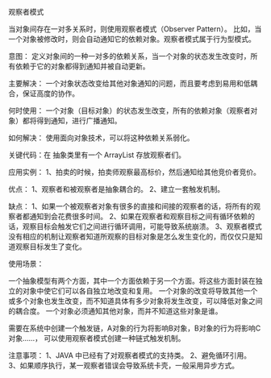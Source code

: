 观察者模式

当对象间存在一对多关系时，则使用观察者模式（Observer Pattern）。
比如，当一个对象被修改时，则会自动通知它的依赖对象。观察者模式属于行为型模式。

意图：
    定义对象间的一种一对多的依赖关系，当一个对象的状态发生改变时，所有依赖于它的对象都得到通知并被自动更新。

主要解决：
    一个对象状态改变给其他对象通知的问题，而且要考虑到易用和低耦合，保证高度的协作。

何时使用：
    一个对象（目标对象）的状态发生改变，所有的依赖对象（观察者对象）都将得到通知，进行广播通知。

如何解决：
    使用面向对象技术，可以将这种依赖关系弱化。

关键代码：在
    抽象类里有一个 ArrayList 存放观察者们。

应用实例： 
    1、拍卖的时候，拍卖师观察最高标价，然后通知给其他竞价者竞价。

优点：
    1、观察者和被观察者是抽象耦合的。 
    2、建立一套触发机制。

缺点： 
    1、如果一个被观察者对象有很多的直接和间接的观察者的话，将所有的观察者都通知到会花费很多时间。 
    2、如果在观察者和观察目标之间有循环依赖的话，观察目标会触发它们之间进行循环调用，可能导致系统崩溃。 
    3、观察者模式没有相应的机制让观察者知道所观察的目标对象是怎么发生变化的，而仅仅只是知道观察目标发生了变化。

使用场景：

   一个抽象模型有两个方面，其中一个方面依赖于另一个方面。将这些方面封装在独立的对象中使它们可以各自独立地改变和复用。
    一个对象的改变将导致其他一个或多个对象也发生改变，而不知道具体有多少对象将发生改变，可以降低对象之间的耦合度。
    一个对象必须通知其他对象，而并不知道这些对象是谁。
    
需要在系统中创建一个触发链，A对象的行为将影响B对象，B对象的行为将影响C对象……，
可以使用观察者模式创建一种链式触发机制。

注意事项： 
    1、JAVA 中已经有了对观察者模式的支持类。 
    2、避免循环引用。 
    3、如果顺序执行，某一观察者错误会导致系统卡壳，一般采用异步方式。